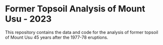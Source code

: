 # Former Topsoil Analysis of Mount Usu - 2023
This repository contains the data and code for the analysis of former topsoil of Mount Usu 45 years after the 1977-78 eruptions.
